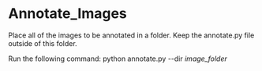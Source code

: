 # Annotate_Images
Place all of the images to be annotated in a folder.
Keep the annotate.py file outside of this folder.

Run the following command: 
python annotate.py --dir *image_folder*


